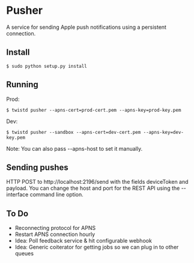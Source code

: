 Pusher
=======

A service for sending Apple push notifications using a persistent connection.


Install
-------

    $ sudo python setup.py install

Running
-------

Prod:

    $ twistd pusher --apns-cert=prod-cert.pem --apns-key=prod-key.pem

Dev:

    $ twistd pusher --sandbox --apns-cert=dev-cert.pem --apns-key=dev-key.pem


Note: You can also pass --apns-host to set it manually.


Sending pushes
--------------

HTTP POST to http://localhost:2196/send with the fields deviceToken and
payload. You can change the host and port for the REST API using the
--interface command line option.


To Do
-----

 * Reconnecting protocol for APNS
 * Restart APNS connection hourly
 * Idea: Poll feedback service & hit configurable webhook
 * Idea: Generic coiterator for getting jobs so we can plug in to other queues

